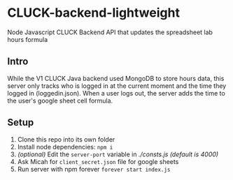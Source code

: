 # CLUCK-backend-lightweight
Node Javascript CLUCK Backend API that updates the spreadsheet lab hours formula

## Intro
While the V1 CLUCK Java backend used MongoDB to store hours data, this server only tracks who is logged in at the current moment and the time they logged in (loggedin.json). When a user logs out, the server adds the time to the user's google sheet cell formula.

## Setup

 1. Clone this repo into its own folder
 2. Install node dependencies: `npm i`
 4. *(optional)* Edit the `server-port` variable in *./consts.js* *(default is 4000)*
 5. Ask Micah for `client_secret.json` file for google sheets
 6. Run server with npm forever `forever start index.js`
